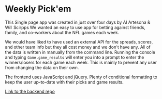 # Weekly Pick'em
This Single page app was created in just over four days by Al Artesona & Will Scirpps
We wanted an easy to use app for betting against friends, family, and co-workers about the NFL games each week.

We would have liked to have used an external API for the spreads, scores, and other team info but they all cost money and we don't have any. All of the data is written in manually from the command line. Running the console and typing `Game.game_results` will enter you into a prompt to enter the winners/losers for each game each week. This is mainly to prevent any user from changing the data on their own.

The frontend uses JavaScript and jQuery. Plenty of conditional formatting to keep the user up-to-date with their picks and game results.

[Link to the backend repo](https://github.com/alfa315/pickem-backend)
